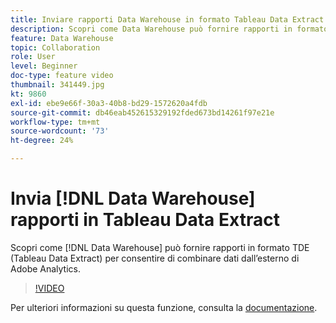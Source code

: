 ```yaml
---
title: Inviare rapporti Data Warehouse in formato Tableau Data Extract
description: Scopri come Data Warehouse può fornire rapporti in formato TDE (Tableau Data Extract) per consentire di combinare dati dall’esterno di Adobe Analytics.
feature: Data Warehouse
topic: Collaboration
role: User
level: Beginner
doc-type: feature video
thumbnail: 341449.jpg
kt: 9860
exl-id: ebe9e66f-30a3-40b8-bd29-1572620a4fdb
source-git-commit: db46eab452615329192fded673bd14261f97e21e
workflow-type: tm+mt
source-wordcount: '73'
ht-degree: 24%

---
```


# Invia [!DNL Data Warehouse] rapporti in Tableau Data Extract

Scopri come [!DNL Data Warehouse] può fornire rapporti in formato TDE (Tableau Data Extract) per consentire di combinare dati dall’esterno di Adobe Analytics.

>[!VIDEO](https://video.tv.adobe.com/v/341449/?quality=12&learn=on)

Per ulteriori informazioni su questa funzione, consulta la [documentazione](https://experienceleague.adobe.com/en/docs/analytics/export/data-warehouse/t-tableau).
